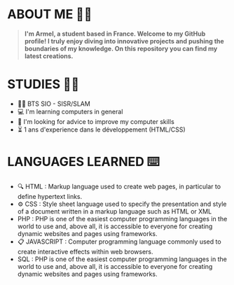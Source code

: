 # ABOUT ME 👩‍💻

 > **I'm Armel, a student based in France. Welcome to my GitHub profile! I truly enjoy diving into innovative projects and pushing the boundaries of my knowledge. On this repository you can find my latest creations.**

# STUDIES 👨‍🎓

- 👨‍🎓 BTS SIO - SISR/SLAM
- 💻 I'm learning computers in general
- 🤔 I'm looking for advice to improve my computer skills
- ⏳ 1 ans d'experience dans le développement (HTML/CSS)

# LANGUAGES LEARNED ⌨️

- 🔍 HTML : Markup language used to create web pages, in particular to define hypertext links.
- ⚙ CSS : Style sheet language used to specify the presentation and style of a document written in a markup language such as HTML or XML
- PHP : PHP is one of the easiest computer programming languages in the world to use and, above all, it is accessible to everyone for creating dynamic websites and pages using frameworks.
- 📋 JAVASCRIPT : Computer programming language commonly used to create interactive effects within web browsers.
- SQL : PHP is one of the easiest computer programming languages in the world to use and, above all, it is accessible to everyone for creating dynamic websites and pages using frameworks.

